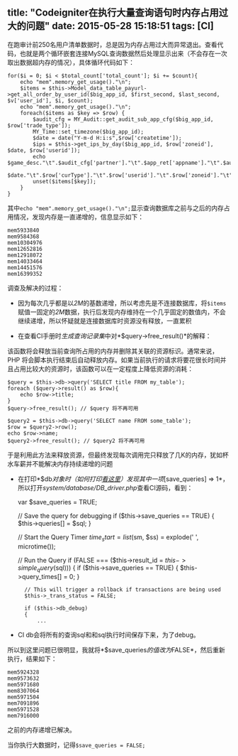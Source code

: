 title: "Codeigniter在执行大量查询语句时内存占用过大的问题"
date: 2015-05-28 15:18:51
tags: [CI]
---

在跑审计前250名用户清单数据时，总是因为内存占用过大而异常退出。查看代码，也就是两个循环嵌套连接MySQL查询数据然后处理显示出来（不会存在一次取出数据超内存的情况），具体循环代码如下：<!-- more -->

	for($i = 0; $i < $total_count['total_count']; $i += $count){
		echo "mem".memory_get_usage()."\n";
		$items = $this->Model_data_table_payurl->get_all_order_by_user_id($big_app_id, $first_second, $last_second, $v['user_id'], $i, $count);
		echo "mem".memory_get_usage()."\n";
		foreach($items as $key => $row) {
			$audit_cfg = MY_Audit::get_audit_sub_app_cfg($big_app_id, $row['trade_type']);
			MY_Time::set_timezone($big_app_id);
			$date = date("Y-m-d H:i:s",$row['createtime']);
			$ips = $this->get_ips_by_day($big_app_id, $row['zoneid'], $date, $row['userid']);	
			echo $game_desc."\t".$audit_cfg['partner']."\t".$app_ret['appname']."\t".$audit_cfg['desc']."\t".$audit_cfg['sales_mode']."\t".$audit_cfg['country']."\t".$audit_cfg['shore']."\t".
				$date."\t".$row['curType']."\t".$row['userid']."\t".$row['zoneid']."\t".$row['name']."\t".$row['num']."\t".$row['cost']."\t".$row['ip']."\t".$ips."\n";
			unset($items[$key]);
		}
	}

其中`echo "mem".memory_get_usage()."\n";`显示查询数据库之前与之后的内存占用情况，发现内存是一直递增的，信息显示如下：

	mem5933840
	mem9584368
	mem10304976
	mem12652816
	mem12918072
	mem14033464
	mem14451576
	mem16399352

调查及解决的过程：

- 因为每次几乎都是以*2M*的基数递增，所以考虑先是不连接数据库，将`$items`赋值一固定的*2M*数据，执行后发现内存维持在一个几乎固定的数值内，不会继续递增，所以怀疑就是连接数据库时资源没有释放，一直累积

- 在查看CI手册时*生成查询记录集*中对*$query->free_result()*的解释：

该函数将会释放当前查询所占用的内存并删除其关联的资源标识。通常来说，PHP 将会脚本执行结束后自动释放内存。如果当前执行的请求将要花很长时间并且占用比较大的资源时，该函数可以在一定程度上降低资源的消耗：

	$query = $this->db->query('SELECT title FROM my_table');
	foreach ($query->result() as $row){
   		echo $row->title;
	}
	$query->free_result(); // $query 将不再可用

	$query2 = $this->db->query('SELECT name FROM some_table');
	$row = $query2->row();
	echo $row->name;
	$query2->free_result(); // $query2 将不再可用

于是利用此方法来释放资源，但最终发现每次调用完只释放了几K的内存，犹如杯水车薪并不能解决内存持续递增的问题

- 在打印*$db*对象时（如何打印[看这里](http://luckymrwang.github.io/2015/05/20/CI%E6%95%B0%E6%8D%AE%E5%BA%93%E7%B1%BB/)）发现其中一项*[save_queries] => 1*，所以打开*system/database/DB_driver.php*查看CI源码，看到：


	var $save_queries	= TRUE;

	// Save the  query for debugging
	if ($this->save_queries == TRUE)
	{
		$this->queries[] = $sql;
	}

	// Start the Query Timer
	$time_start = list($sm, $ss) = explode(' ', microtime());

	// Run the Query
	if (FALSE === ($this->result_id = $this->simple_query($sql)))
	{
		if ($this->save_queries == TRUE)
		{
			$this->query_times[] = 0;
		}

		// This will trigger a rollback if transactions are being used
		$this->_trans_status = FALSE;

		if ($this->db_debug)
		{
			...

- CI db会将所有的查询sql和和sql执行时间保存下来，为了debug。

所以到这里问题已很明显，我就将*$save_queries*的值改为*FALSE*，然后重新执行，结果如下：

	mem5924328
	mem9573632
	mem5971680
	mem8307064
	mem5971504
	mem7091896
	mem5971528
	mem7916000
之前的内存递增已解决。

当你执行大数据时，记得`$save_queries = FALSE;`



